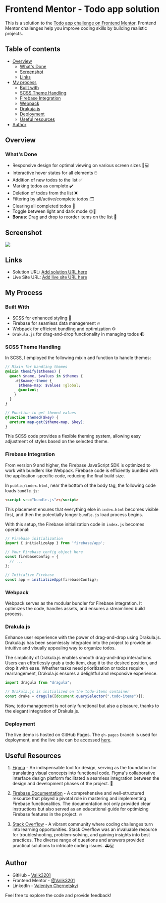 # Frontend Mentor - Todo app solution

This is a solution to the [Todo app challenge on Frontend Mentor](https://www.frontendmentor.io/challenges/todo-app-Su1_KokOW). Frontend Mentor challenges help you improve coding skills by building realistic projects. 

## Table of contents

- [Overview](#overview)
  - [What's Done](#whats-done)
  - [Screenshot](#screenshot)
  - [Links](#links)
- [My process](#my-process)
  - [Built with](#built-with)
  - [SCSS Theme Handling](#SCSS-theme-handling)
  - [Firebase Integration](#firebase-integration)
  - [Webpack](#webpack)
  - [Drakuja.js](#drakujajs)
  - [Deployment](#deployment)
  - [Useful resources](#useful-resources)
- [Author](#author)

## Overview

### What's Done

- Responsive design for optimal viewing on various screen sizes 📱💻
- Interactive hover states for all elements 🖱️
- Addition of new todos to the list ✅
- Marking todos as complete ✔️
- Deletion of todos from the list ❌
- Filtering by all/active/complete todos 🗂️
- Clearing all completed todos 🧹
- Toggle between light and dark mode 🌞🌚
- **Bonus**: Drag and drop to reorder items on the list 🔄

## Screenshot

![](./screenshot.jpg)

## Links

- Solution URL: [Add solution URL here](https://github.com/Valik3201/todo-list)
- Live Site URL: [Add live site URL here](https://valik3201.github.io/todo-list/)

## My Process

### Built With

- SCSS for enhanced styling 🎨
- Firebase for seamless data management 🔥
- Webpack for efficient bundling and optimization ⚙️
- `Drakula.js` for drag-and-drop functionality in managing todos 🌓

### SCSS Theme Handling

In SCSS, I employed the following mixin and function to handle themes:

```scss
// Mixin for handling themes
@mixin themify($themes) {
  @each $name, $values in $themes {
    .#{$name}-theme {
      $theme-map: $values !global;
      @content;
    }
  }
}

// Function to get themed values
@function themed($key) {
  @return map-get($theme-map, $key);
}
```

This SCSS code provides a flexible theming system, allowing easy adjustment of styles based on the selected theme.

### Firebase Integration

From version 9 and higher, the Firebase JavaScript SDK is optimized to work with bundlers like Webpack. Firebase code is efficiently bundled with the application-specific code, reducing the final build size.

In `public/index.html`, near the bottom of the body tag, the following code loads `bundle.js`:

```html
<script src="bundle.js"></script>
```

This placement ensures that everything else in `index.html` becomes visible first, and then the potentially longer `bundle.js` load process begins.

With this setup, the Firebase initialization code in `index.js` becomes operational:

```javascript
// Firebase initialization
import { initializeApp } from 'firebase/app';

// Your Firebase config object here
const firebaseConfig = {
  // ...
};

// Initialize Firebase
const app = initializeApp(firebaseConfig);
```

### Webpack 

Webpack serves as the modular bundler for Firebase integration. It optimizes the code, handles assets, and ensures a streamlined build process.

### Drakula.js 

Enhance user experience with the power of drag-and-drop using Drakula.js. Drakula.js has been seamlessly integrated into the project to provide an intuitive and visually appealing way to organize todos.

The simplicity of Drakula.js enables smooth drag-and-drop interactions. Users can effortlessly grab a todo item, drag it to the desired position, and drop it with ease. Whether tasks need prioritization or todos require rearrangement, Drakula.js ensures a delightful and responsive experience.

```javascript
import dragula from "dragula";

// Drakula.js is initialized on the todo-items container
const drake = dragula([document.querySelector(".todo-items")]);
```

Now, todo management is not only functional but also a pleasure, thanks to the elegant integration of Drakula.js.

### Deployment

The live demo is hosted on GitHub Pages. The `gh-pages` branch is used for deployment, and the live site can be accessed [here](https://valik3201.github.io/todo-list/).

## Useful Resources

1. [Figma](https://www.figma.com/) - An indispensable tool for design, serving as the foundation for translating visual concepts into functional code. Figma's collaborative interface design platform facilitated a seamless integration between the design and development phases of the project. 🎨

2. [Firebase Documentation](https://firebase.google.com/docs) - A comprehensive and well-structured resource that played a pivotal role in mastering and implementing Firebase functionalities. The documentation not only provided clear instructions but also served as an educational guide for optimizing Firebase features in the project. 🔥

3. [Stack Overflow](https://stackoverflow.com/) - A vibrant community where coding challenges turn into learning opportunities. Stack Overflow was an invaluable resource for troubleshooting, problem-solving, and gaining insights into best practices. The diverse range of questions and answers provided practical solutions to intricate coding issues. 🚑💻

## Author

- GitHub - [Valik3201](https://github.com/Valik3201)
- Frontend Mentor - [@Valik3201](https://www.frontendmentor.io/profile/Valik3201)
- LinkedIn - [Valentyn Chernetskyi](https://www.linkedin.com/in/valentynchernetskyi/)


Feel free to explore the code and provide feedback!
